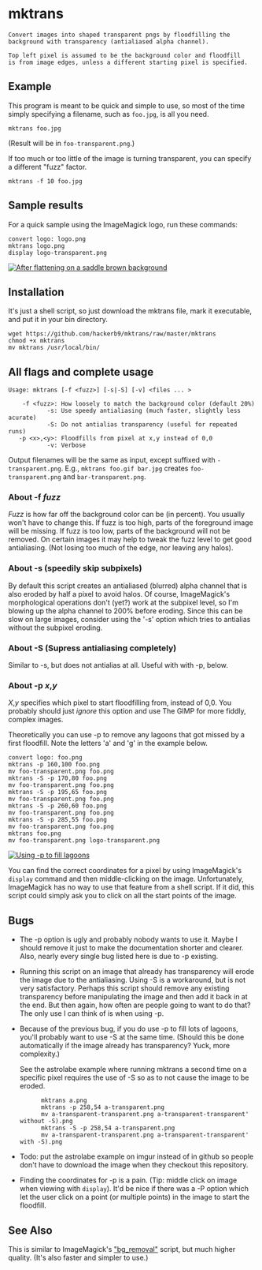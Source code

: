 # mktrans

    Convert images into shaped transparent pngs by floodfilling the
    background with transparency (antialiased alpha channel).

    Top left pixel is assumed to be the background color and floodfill
    is from image edges, unless a different starting pixel is specified.

## Example

This program is meant to be quick and simple to use, so most of the
time simply specifying a filename, such as `foo.jpg`, is all you need.

    mktrans foo.jpg

(Result will be in `foo-transparent.png`.)

If too much or too little of the image is turning transparent, you can
specify a different "fuzz" factor.

    mktrans -f 10 foo.jpg

## Sample results

For a quick sample using the ImageMagick logo, run these commands:

    convert logo: logo.png
    mktrans logo.png
    display logo-transparent.png

[![After flattening on a saddle brown background](https://i.imgur.com/Exrm0tD.png)](https://i.imgur.com/PReCAca.png)

## Installation

It's just a shell script, so just download the mktrans file, mark it executable, and put it in your bin directory.

    wget https://github.com/hackerb9/mktrans/raw/master/mktrans
    chmod +x mktrans
    mv mktrans /usr/local/bin/

## All flags and complete usage

    Usage: mktrans [-f <fuzz>] [-s|-S] [-v] <files ... >

        -f <fuzz>: How loosely to match the background color (default 20%)
               -s: Use speedy antialiasing (much faster, slightly less acurate) 
               -S: Do not antialias transparency (useful for repeated runs)
       -p <x>,<y>: Floodfills from pixel at x,y instead of 0,0
               -v: Verbose

Output filenames will be the same as input, except suffixed with
`-transparent.png`. E.g., `mktrans foo.gif bar.jpg` creates
`foo-transparent.png` and `bar-transparent.png`.

### About -f *fuzz*

*Fuzz* is how far off the background color can be (in percent). You
usually won't have to change this. If fuzz is too high, parts of the
foreground image will be missing. If fuzz is too low, parts of the
background will not be removed. On certain images it may help to tweak
the fuzz level to get good antialiasing. (Not losing too much of the
edge, nor leaving any halos).

### About -s (speedily skip subpixels)

By default this script creates an antialiased (blurred) alpha channel
that is also eroded by half a pixel to avoid halos. Of course,
ImageMagick's morphological operations don't (yet?) work at the
subpixel level, so I'm blowing up the alpha channel to 200% before
eroding. Since this can be slow on large images, consider using the
'-s' option which tries to antialias without the subpixel eroding.

### About -S (Supress antialiasing completely)

Similar to -s, but does not antialias at all. Useful with with -p, below.

### About -p *x*,*y*

*X*,*y* specifies which pixel to start floodfilling from, instead of 0,0.
You probably should just _ignore_ this option and use The GIMP for
more fiddly, complex images.

Theoretically you can use -p to remove any lagoons that got missed by
a first floodfill. Note the letters 'a' and 'g' in the example below.

    convert logo: foo.png
    mktrans -p 160,100 foo.png
    mv foo-transparent.png foo.png
    mktrans -S -p 170,80 foo.png
    mv foo-transparent.png foo.png
    mktrans -S -p 195,65 foo.png
    mv foo-transparent.png foo.png
    mktrans -S -p 260,60 foo.png
    mv foo-transparent.png foo.png
    mktrans -S -p 285,55 foo.png
    mv foo-transparent.png foo.png
    mktrans foo.png
    mv foo-transparent.png logo-transparent.png
    
[![Using -p to fill lagoons](https://i.imgur.com/Hxl1a1A.png)](https://i.imgur.com/CmbUnHk.png)

You can find the correct coordinates for a pixel by using
ImageMagick's `display` command and then middle-clicking on the image.
Unfortunately, ImageMagick has no way to use that feature from a shell
script. If it did, this script could simply ask you to click on all
the start points of the image.

## Bugs

* The -p option is ugly and probably nobody wants to use it. Maybe I
  should remove it just to make the documentation shorter and clearer.
  Also, nearly every single bug listed here is due to -p existing.

* Running this script on an image that already has transparency will
  erode the image due to the antialiasing. Using -S is a workaround,
  but is not very satisfactory. Perhaps this script should remove any
  existing transparency before manipulating the image and then add it
  back in at the end. But then again, how often are people going to
  want to do that? The only use I can think of is when using -p.

* Because of the previous bug, if you do use -p to fill lots of
  lagoons, you'll probably want to use -S at the same time.
  (Should this be done automatically if the image already has
  transparency? Yuck, more complexity.)

  See the astrolabe example where running mktrans a second time on a
    specific pixel requires the use of -S so as to not cause the image
    to be eroded.
    
            mktrans a.png
            mktrans -p 258,54 a-transparent.png
            mv a-transparent-transparent.png a-transparent-transparent' without -S).png
            mktrans -S -p 258,54 a-transparent.png
            mv a-transparent-transparent.png a-transparent-transparent' with -S).png

* Todo: put the astrolabe example on imgur instead of in github so
  people don't have to download the image when they checkout this
  repository.

* Finding the coordinates for -p is a pain. (Tip: middle click on
  image when viewing with `display`). It'd be nice if there was a -P
  option which let the user click on a point (or multiple points) in
  the image to start the floodfill.

## See Also

This is similar to ImageMagick's
["bg_removal"](https://www.imagemagick.org/Usage/scripts/bg_removal)
script, but much higher quality. (It's also faster and simpler to use.) 

